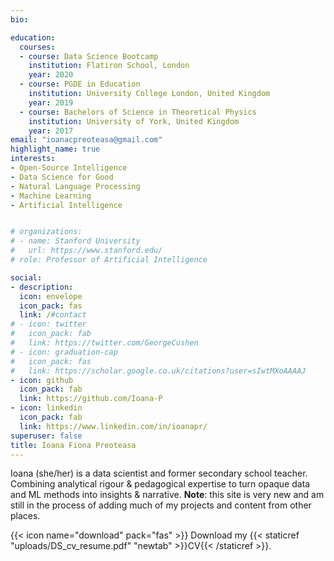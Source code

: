 ```yaml
---
bio: 

education:
  courses:
  - course: Data Science Bootcamp
    institution: Flatiron School, London
    year: 2020
  - course: PGDE in Education
    institution: University College London, United Kingdom
    year: 2019
  - course: Bachelors of Science in Theoretical Physics
    institution: University of York, United Kingdom
    year: 2017
email: "ioanacpreoteasa@gmail.com"
highlight_name: true
interests:
- Open-Source Intelligence
- Data Science for Good
- Natural Language Processing
- Machine Learning
- Artificial Intelligence


# organizations:
# - name: Stanford University
#   url: https://www.stanford.edu/
# role: Professor of Artificial Intelligence

social:
- description: 
  icon: envelope
  icon_pack: fas
  link: /#contact
# - icon: twitter
#   icon_pack: fab
#   link: https://twitter.com/GeorgeCushen
# - icon: graduation-cap
#   icon_pack: fas
#   link: https://scholar.google.co.uk/citations?user=sIwtMXoAAAAJ
- icon: github
  icon_pack: fab
  link: https://github.com/Ioana-P
- icon: linkedin
  icon_pack: fab
  link: https://www.linkedin.com/in/ioanapr/
superuser: false
title: Ioana Fiona Preoteasa
---
```


Ioana (she/her) is a data scientist and former secondary school teacher. Combining analytical rigour & pedagogical expertise to turn opaque data and ML methods into insights & narrative.
**Note**: this site is very new and am still in the process of adding much of my projects and content from other places. 

{{< icon name="download" pack="fas" >}} Download my {{< staticref "uploads/DS_cv_resume.pdf" "newtab" >}}CV{{< /staticref >}}.
